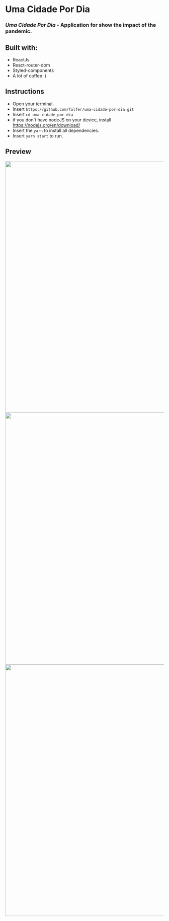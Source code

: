 # Uma Cidade Por Dia

### _Uma Cidade Por Dia_ - Application for show the impact of the pandemic.

## Built with:
- ReactJs
- React-router-dom
- Styled-components
- A lot of coffee :)

## Instructions
- Open your terminal.
- Insert `https://github.com/folfer/uma-cidade-por-dia.git`
- Insert `cd uma-cidade-por-dia`
- if you don't have nodeJS on your device, install https://nodejs.org/en/download/
- Insert the `yarn` to install all dependencies.
- Insert `yarn start` to run.


## Preview

<div align="center">
  <img src="screenshot/first.jpeg" width="800">
  <img src="screenshot/second.jpeg" width="800">
  <img src="screenshot/third.jpeg" width="800">
</div>
